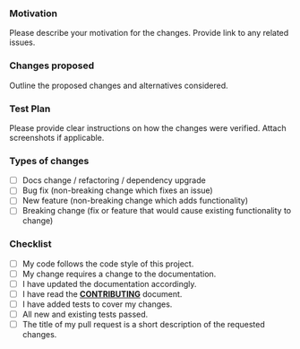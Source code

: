 ### Motivation
Please describe your motivation for the changes. Provide link to any related issues.

### Changes proposed
Outline the proposed changes and alternatives considered.

### Test Plan
Please provide clear instructions on how the changes were verified. Attach screenshots if applicable.

### Types of changes
- [ ] Docs change / refactoring / dependency upgrade
- [ ] Bug fix (non-breaking change which fixes an issue)
- [ ] New feature (non-breaking change which adds functionality)
- [ ] Breaking change (fix or feature that would cause existing functionality to change)

### Checklist
- [ ] My code follows the code style of this project.
- [ ] My change requires a change to the documentation.
- [ ] I have updated the documentation accordingly.
- [ ] I have read the **[CONTRIBUTING](https://github.com/facebookresearch/beanmachine/blob/master/CONTRIBUTING.md)** document.
- [ ] I have added tests to cover my changes.
- [ ] All new and existing tests passed.
- [ ] The title of my pull request is a short description of the requested changes.

